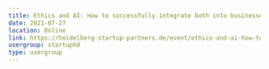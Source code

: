 ```yaml
---
title: Ethics and AI: How to successfully integrate both into businesses
date: 2021-07-27
location: Online
link: https://heidelberg-startup-partners.de/event/ethics-and-ai-how-to-successfully-integrate-both-into-businesses/
usergroup: startuphd
type: usergroup
---
```

